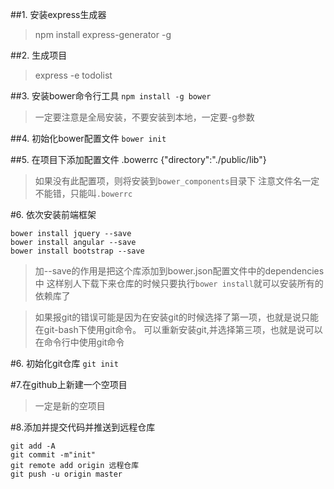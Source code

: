 ##1. 安装express生成器
> npm install express-generator -g

##2. 生成项目 
> express -e todolist

##3. 安装bower命令行工具
```npm install -g bower```

> 一定要注意是全局安装，不要安装到本地，一定要-g参数

##4. 初始化bower配置文件
```bower init```

##5. 在项目下添加配置文件  .bowerrc
{"directory":"./public/lib"}
>如果没有此配置项，则将安装到`bower_components`目录下
> 注意文件名一定不能错，只能叫`.bowerrc`


#6. 依次安装前端框架
```
bower install jquery --save
bower install angular --save
bower install bootstrap --save
```
> 加--save的作用是把这个库添加到bower.json配置文件中的dependencies中
> 这样别人下载下来仓库的时候只要执行`bower install`就可以安装所有的依赖库了

> 如果报git的错误可能是因为在安装git的时候选择了第一项，也就是说只能在git-bash下使用git命令。
> 可以重新安装git,并选择第三项，也就是说可以在命令行中使用git命令

#6. 初始化git仓库
```git init```

#7.在github上新建一个空项目
> 一定是新的空项目

#8.添加并提交代码并推送到远程仓库
```
git add -A
git commit -m"init"
git remote add origin 远程仓库
git push -u origin master
```
